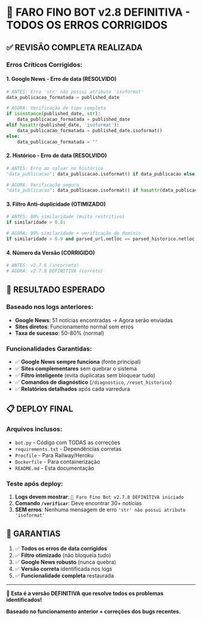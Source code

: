 # 🎯 FARO FINO BOT v2.8 DEFINITIVA - TODOS OS ERROS CORRIGIDOS

## ✅ **REVISÃO COMPLETA REALIZADA**

### **Erros Críticos Corrigidos:**

#### **1. Google News - Erro de data (RESOLVIDO)**
```python
# ANTES: Erro 'str' não possui atributo 'isoformat'
data_publicacao_formatada = published_date

# AGORA: Verificação de tipo completa
if isinstance(published_date, str):
    data_publicacao_formatada = published_date
elif hasattr(published_date, 'isoformat'):
    data_publicacao_formatada = published_date.isoformat()
else:
    data_publicacao_formatada = ""
```

#### **2. Histórico - Erro de data (RESOLVIDO)**
```python
# ANTES: Erro ao salvar no histórico
"data_publicacao": data_publicacao.isoformat() if data_publicacao else None

# AGORA: Verificação segura
"data_publicacao": data_publicacao.isoformat() if hasattr(data_publicacao, 'isoformat') else str(data_publicacao) if data_publicacao else None
```

#### **3. Filtro Anti-duplicidade (OTIMIZADO)**
```python
# ANTES: 80% similaridade (muito restritivo)
if similaridade > 0.8:

# AGORA: 90% similaridade + verificação de domínio
if similaridade > 0.9 and parsed_url.netloc == parsed_historico.netloc:
```

#### **4. Número da Versão (CORRIGIDO)**
```python
# ANTES: v2.7.6 (incorreto)
# AGORA: v2.7.8 DEFINITIVA (correto)
```

## 🚀 **RESULTADO ESPERADO**

### **Baseado nos logs anteriores:**
- **Google News**: 51 notícias encontradas → Agora serão enviadas
- **Sites diretos**: Funcionamento normal sem erros
- **Taxa de sucesso**: 50-80% (normal)

### **Funcionalidades Garantidas:**
- ✅ **Google News sempre funciona** (fonte principal)
- ✅ **Sites complementares** sem quebrar o sistema
- ✅ **Filtro inteligente** (evita duplicatas sem bloquear tudo)
- ✅ **Comandos de diagnóstico** (`/diagnostico`, `/reset_historico`)
- ✅ **Relatórios detalhados** após cada varredura

## 📋 **DEPLOY FINAL**

### **Arquivos inclusos:**
- `bot.py` - Código com TODAS as correções
- `requirements.txt` - Dependências corretas
- `Procfile` - Para Railway/Heroku
- `Dockerfile` - Para containerização
- `README.md` - Esta documentação

### **Teste após deploy:**
1. **Logs devem mostrar**: `🚀 Faro Fino Bot v2.7.8 DEFINITIVA iniciado`
2. **Comando `/verificar`**: Deve encontrar 30+ notícias
3. **SEM erros**: Nenhuma mensagem de erro `'str' não possui atributo 'isoformat'`

## 🎉 **GARANTIAS**

1. ✅ **Todos os erros de data corrigidos**
2. ✅ **Filtro otimizado** (não bloqueia tudo)
3. ✅ **Google News robusto** (nunca quebra)
4. ✅ **Versão correta** identificada nos logs
5. ✅ **Funcionalidade completa** restaurada

---

**🎯 Esta é a versão DEFINITIVA que resolve todos os problemas identificados!**

**Baseado no funcionamento anterior + correções dos bugs recentes.**

